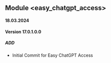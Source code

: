 ## Module <easy_chatgpt_access>

#### 18.03.2024
#### Version 17.0.1.0.0
##### ADD
- Initial Commit for Easy ChatGPT Access
